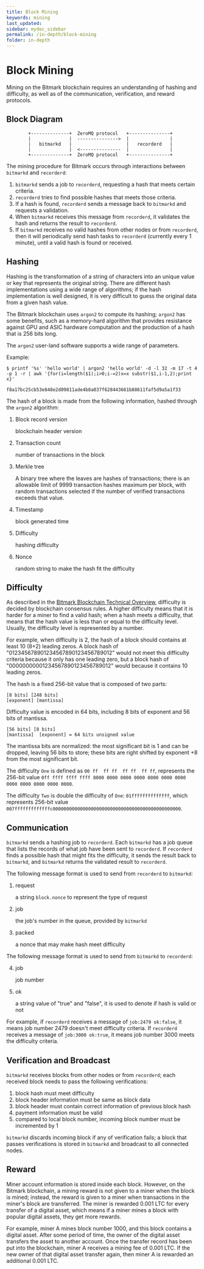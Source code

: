 ```yaml
---
title: Block Mining
keywords: mining
last_updated: 
sidebar: mydoc_sidebar
permalink: /in-depth/block-mining
folder: in-depth
---
```


# Block Mining

Mining on the Bitmark blockchain requires an understanding of hashing and difficulty, as well as of the communication, verification, and reward protocols.

## Block Diagram

            +--------------+  ZeroMQ protocol   +---------------+
            |              |  --------------->  |               |
            |   bitmarkd   |                    |   recorderd   |
            |              |  <---------------  |               |
            +--------------+  ZeroMQ protocol   +---------------+

The mining procedure for Bitmark occurs through interactions between `bitmarkd` and `recorderd`: 
1. `bitmarkd` sends a job to `recorderd`, requesting a hash that meets certain criteria.
2. `recorderd` tries to find possible hashes that meets those criteria.
3. If a hash is found, `recorderd` sends a message back to `bitmarkd` and requests a validation.
4. When `bitmarkd` receives this message from `recorderd`, it validates the hash and returns the result to `recorderd`.
5. If `bitmarkd` receives no valid hashes from other nodes or from `recorderd`, then it will periodically send hash tasks to `recorderd` (currently every 1 minute), until a valid hash is found or received.

## Hashing

Hashing is the transformation of a string of characters into an unique value or key that represents the original string. There are different hash implementations using a wide range of algorithms; if the hash implementation is well designed, it is very difficult to guess the original data from a given hash value.

The Bitmark blockchain uses `argon2` to compute its hashing; `argon2` has some benefits, such as a memory-hard algorithm that provides resistance against GPU and ASIC hardware computation and the production of a hash that is 256 bits long.

The `argon2` user-land software supports a wide range of parameters. 

Example:
```shell
$ printf '%s' 'hello world' | argon2 'hello world' -d -l 32 -m 17 -t 4 -p 1 -r | awk '{for(i=length($1);i>0;i-=2)x=x substr($1,i-1,2);print x}'

f8a17bc25cb53e848e2d09811ade4b8a037f628443661b88611faf5d9a5a1f33
```

The hash of a block is made from the following information, hashed through the `argon2` algorithm:

1. Block record version

    blockchain header version

2. Transaction count

    number of transactions in the block

3. Merkle tree

    A binary tree where the leaves are hashes of transactions; there is an allowable limit of 9999 transaction hashes maximum per block, with random transactions selected if the number of verified transactions exceeds that value.

4. Timestamp

    block generated time

5. Difficulty

    hashing difficulty

6. Nonce

    random string to make the hash fit the difficulty

## Difficulty

As described in the [Bitmark Blockchain Technical Overview](blockchain-overview.md#block-hashing-argon2-difficulty-proof-of-work-), difficulty is decided by blockchain consensus rules. A higher difficulty means that it is harder for a miner to find a valid hash; when a hash meets a difficulty, that means that the hash value is less than or equal to the difficulty level. Usually, the difficulty level is represented by a number.

For example, when difficulty is 2, the hash of a block should contains at least 10 (8+2) leading zeros. A block hash of "012345678901234567890123456789012" would not meet this difficulty criteria because it only has one leading zero, but a block hash of "00000000001234567890123456789012" would because it contains 10 leading zeros.

The hash is a fixed 256-bit value that is composed of two parts:

    [8 bits] [248 bits]
    [exponent] [mantissa]

Difficulty value is encoded in 64 bits, including 8 bits of exponent and 56 bits of mantissa.

    [56 bits] [8 bits]
    [mantissa]  [exponent] = 64 bits unsigned value

The mantissa bits are normalized: the most significant bit is 1 and can be dropped, leaving 56 bits to store; these bits are right shifted by exponent +8 from the most significant bit.

The difficulty `One` is defined as `00 ff  ff ff  ff ff  ff ff`, represents the 256-bit value `0ff ffff ffff ffff 8000 0000 0000 0000 0000 0000 0000 0000 0000 0000 0000 0000`.

The difficulty `Two` is  double the difficulty of `One`: `01ffffffffffffff`, which represents 256-bit value `007fffffffffffffc00000000000000000000000000000000000000000000000`.

## Communication

`bitmarkd` sends a hashing job to `recorderd`. Each `bitmarkd` has a job queue that lists the records of what job have been sent to `recorderd`. If `recorderd` finds a possible hash that might fits the difficulty, it sends the result back to `bitmarkd`, and `bitmarkd` returns the validated result  to `recorderd`.

The following message format is used to send from `recorderd` to `bitmarkd`:

1. request

    a string `block.nonce` to represent the type of request

2. job

   the job's number in the queue, provided by `bitmarkd`

3. packed

    a nonce that may make hash meet difficulty

The following message format is used to send from  `bitmarkd` to `recorderd`:

4. job

    job number

5. ok

    a string value of "true" and "false", it is used to denote if hash is valid or not

For example, if `recorderd` receives a message of `job:2479 ok:false`, it means job number 2479 doesn't meet difficulty criteria. If `recorderd` receives a message of `job:3000 ok:true`, it means job number 3000 meets the difficulty criteria.

## Verification and Broadcast

`bitmarkd` receives blocks from other nodes or from `recorderd`; each received block needs to pass the following verifications:

1. block hash must meet difficulty
2. block header information must be same as block data
3. block header must contain correct information of previous block hash
4. payment information must be valid
5. compared to local block number, incoming block number must be incremented by 1

`bitmarkd` discards incoming block if any of verification fails; a block that passes verifications is stored in `bitmarkd` and broadcast to all connected nodes.

## Reward

Miner account information is stored inside each block. However, on the Bitmark blockchain, a mining reward is not given to a miner when the block is mined; instead, the reward is given to a miner when transactions in the miner's block are transferred. The miner is rewarded 0.001 LTC for every transfer of a digital asset, which means if a miner mines a block with popular digital assets, they get more rewards.

For example, miner A mines block number 1000, and this block contains a digital asset. After some period of time, the owner of the digital asset transfers the asset to another account. Once the transfer record has been put into the blockchain, miner A receives a mining fee of 0.001 LTC. If the new owner of that digital asset transfer again, then miner A is rewarded an additional 0.001 LTC.
